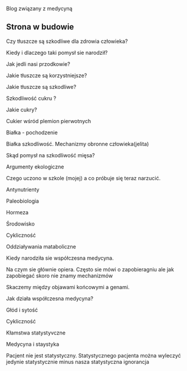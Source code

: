 Blog związany z medycyną

## Strona w budowie

Czy tłuszcze są szkodliwe dla zdrowia człowieka?

Kiedy i dlaczego taki pomysł sie narodził?

Jak jedli nasi przodkowie?

Jakie tłuszcze są korzystniejsze?

Jakie tłuszcze są szkodliwe?

Szkodliwość cukru ?

Jakie cukry?

Cukier wśród plemion pierwotnych

Białka - pochodzenie

Białka szkodliwość. Mechanizmy obronne człowieka(jelita)

Skąd pomysł na szkodliwość mięsa?

Argumenty ekologiczne

Czego uczono w szkole (mojej) a co próbuje się teraz narzucić.

Antynutrienty

Paleobiologia

Hormeza

Środowisko

Cykliczność

Oddziaływania mataboliczne

Kiedy narodziła sie współczesna medycyna.

Na czym sie głównie opiera. Często sie mówi o zapobieragniu ale jak zapobiegać skoro nie znamy mechanizmów

Skaczemy między objawami końcowymi a genami.

Jak działa współczesna medycyna?

Głód i sytość

Cykliczność

Kłamstwa statystyvczne

Medycyna i staystyka

Pacjent nie jest statystyczny. Statystycznego pacjenta można wyleczyć jedynie statystycznie minus nasza statystyczna ignorancja
